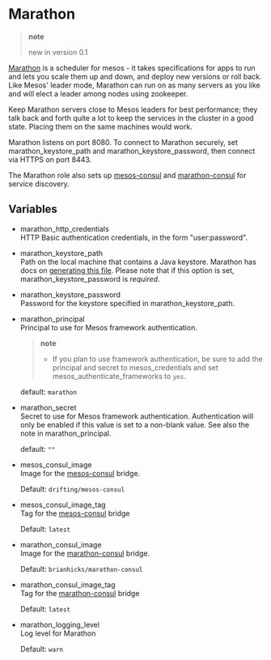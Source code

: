 # Marathon

> **note**
> 
> new in version 0.1

[Marathon](http://mesosphere.github.io/marathon/) is a scheduler for
mesos - it takes specifications for apps to run and lets you scale them
up and down, and deploy new versions or roll back. Like Mesos' leader
mode, Marathon can run on as many servers as you like and will elect a
leader among nodes using zookeeper.

Keep Marathon servers close to Mesos leaders for best performance; they
talk back and forth quite a lot to keep the services in the cluster in a
good state. Placing them on the same machines would work.

Marathon listens on port 8080. To connect to Marathon securely, set
marathon\_keystore\_path and marathon\_keystore\_password, then connect
via HTTPS on port 8443.

The Marathon role also sets up
[mesos-consul](https://github.com/CiscoCloud/mesos-consul) and
[marathon-consul](https://github.com/CiscoCloud/marathon-consul) for
service discovery.

## Variables

  - marathon\_http\_credentials  
    HTTP Basic authentication credentials, in the form "user:password".

  - marathon\_keystore\_path  
    Path on the local machine that contains a Java keystore. Marathon
    has docs on [generating this
    file](https://mesosphere.github.io/marathon/docs/ssl-basic-access-authentication.html).
    Please note that if this option is set, marathon\_keystore\_password
    is *required*.

  - marathon\_keystore\_password  
    Password for the keystore specified in marathon\_keystore\_path.

  - marathon\_principal  
    Principal to use for Mesos framework authentication.
    
    > **note**
    > 
    >   - If you plan to use framework authentication, be sure to add
    >     the  
    >     principal and secret to mesos\_credentials and set
    >     mesos\_authenticate\_frameworks to `yes`.
    
    default: `marathon`

  - marathon\_secret  
    Secret to use for Mesos framework authentication. Authentication
    will only be enabled if this value is set to a non-blank value. See
    also the note in marathon\_principal.
    
    default: `""`

  - mesos\_consul\_image  
    Image for the
    [mesos-consul](https://github.com/CiscoCloud/mesos-consul) bridge.
    
    Default: `drifting/mesos-consul`

  - mesos\_consul\_image\_tag  
    Tag for the
    [mesos-consul](https://github.com/CiscoCloud/mesos-consul) bridge
    
    Default: `latest`

  - marathon\_consul\_image  
    Image for the
    [marathon-consul](https://github.com/CiscoCloud/marathon-consul)
    bridge.
    
    Default: `brianhicks/marathon-consul`

  - marathon\_consul\_image\_tag  
    Tag for the
    [marathon-consul](https://github.com/CiscoCloud/marathon-consul)
    bridge
    
    Default: `latest`

  - marathon\_logging\_level  
    Log level for Marathon
    
    Default: `warn`


